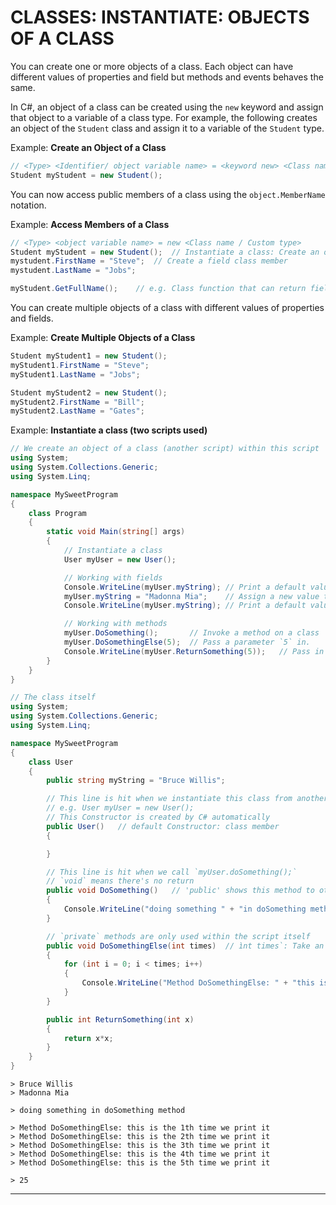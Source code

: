 # CLASSES: INSTANTIATE: OBJECTS OF A CLASS

You can create one or more objects of a class. Each object can have different values of properties and field but methods and events behaves the same.

In C#, an object of a class can be created using the `new` keyword and assign that object to a variable of a class type. For example, the following creates an object of the `Student` class and assign it to a variable of the `Student` type.


Example: **Create an Object of a Class**
```cs
// <Type> <Identifier/ object variable name> = <keyword new> <Class name / Custom type>
Student myStudent = new Student();  
```


You can now access public members of a class using the `object.MemberName` notation.


Example: **Access Members of a Class**
```cs
// <Type> <object variable name> = new <Class name / Custom type>
Student myStudent = new Student();  // Instantiate a class: Create an object of a class
mystudent.FirstName = "Steve";  // Create a field class member
mystudent.LastName = "Jobs";

myStudent.GetFullName();    // e.g. Class function that can return fields
```


You can create multiple objects of a class with different values of properties and fields.

Example: **Create Multiple Objects of a Class**
```cs
Student myStudent1 = new Student();
myStudent1.FirstName = "Steve";
myStudent1.LastName = "Jobs";

Student myStudent2 = new Student();
myStudent2.FirstName = "Bill";
myStudent2.LastName = "Gates";
```


Example: **Instantiate a class (two scripts used)**
```cs
// We create an object of a class (another script) within this script
using System;
using System.Collections.Generic;
using System.Linq;

namespace MySweetProgram
{
    class Program
    {
        static void Main(string[] args)
        {
            // Instantiate a class
            User myUser = new User();  

            // Working with fields
            Console.WriteLine(myUser.myString); // Print a default value of myString field
            myUser.myString = "Madonna Mia";    // Assign a new value to myString field
            Console.WriteLine(myUser.myString); // Print a default value of myString field

            // Working with methods
            myUser.DoSomething();       // Invoke a method on a class
            myUser.DoSomethingElse(5);  // Pass a parameter `5` in.
            Console.WriteLine(myUser.ReturnSomething(5));   // Pass in a parameter and get a return
        }
    }
}
```
```cs
// The class itself
using System;
using System.Collections.Generic;
using System.Linq;

namespace MySweetProgram
{
    class User
    {
        public string myString = "Bruce Willis";

        // This line is hit when we instantiate this class from another script
        // e.g. User myUser = new User();
        // This Constructor is created by C# automatically
        public User()   // default Constructor: class member
        {

        }

        // This line is hit when we call `myUser.doSomething();`
        // `void` means there's no return
        public void DoSomething()   // 'public' shows this method to other scripts.
        {
            Console.WriteLine("doing something " + "in doSomething method");
        }

        // `private` methods are only used within the script itself
        public void DoSomethingElse(int times)  // ìnt times`: Take an argument in to a parameter variable
        {
            for (int i = 0; i < times; i++)
            {
                Console.WriteLine("Method DoSomethingElse: " + "this is the " + (i+1) + "th time we print it");
            }
        }

        public int ReturnSomething(int x)
        {
            return x*x;
        }
    }
}
```
```
> Bruce Willis
> Madonna Mia

> doing something in doSomething method

> Method DoSomethingElse: this is the 1th time we print it
> Method DoSomethingElse: this is the 2th time we print it
> Method DoSomethingElse: this is the 3th time we print it
> Method DoSomethingElse: this is the 4th time we print it
> Method DoSomethingElse: this is the 5th time we print it

> 25
```



---